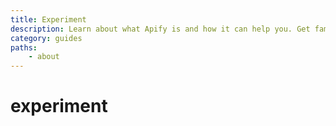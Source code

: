 ```yaml
---
title: Experiment
description: Learn about what Apify is and how it can help you. Get familiar with the platform and take you first steps in using actors.
category: guides
paths:
    - about
---
```


# experiment
